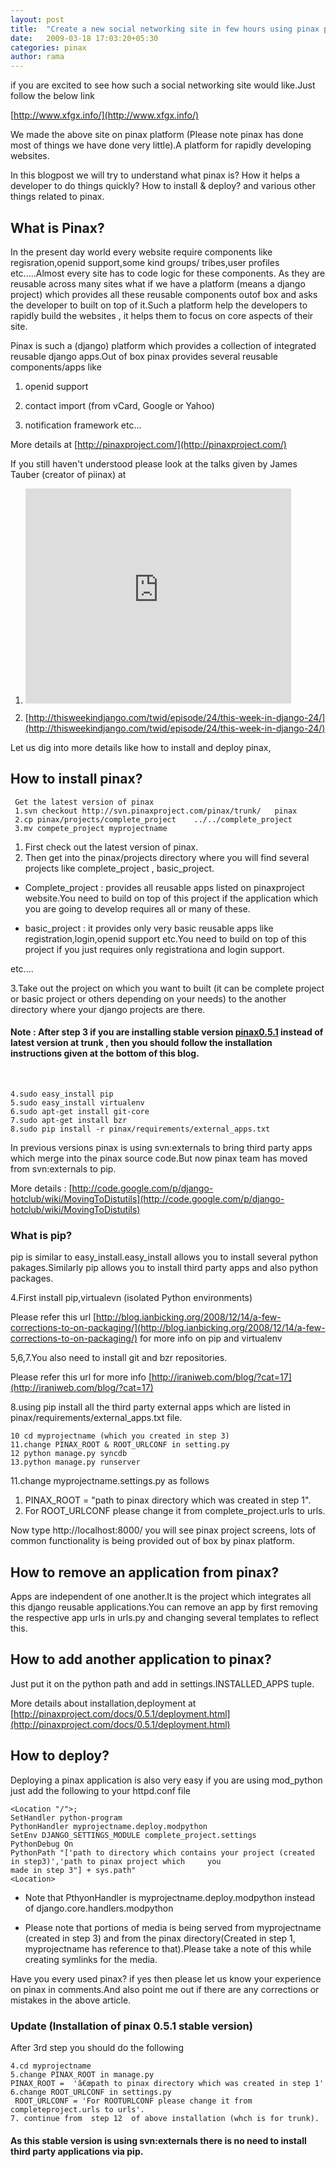 ```yaml
---
layout: post
title:  "Create a new social networking site in few hours using pinax platform (django)."
date:   2009-03-18 17:03:20+05:30
categories: pinax
author: rama
---
```

if you are excited to see how such a social networking site would like.Just follow the below link

[http://www.xfgx.info/](http://www.xfgx.info/)

We made the above site on pinax platform (Please note pinax has done most of things we have done very little).A platform for rapidly developing websites.

In this blogpost we will try to understand what pinax is? How it helps a developer to do things quickly? How to install & deploy?  and various other things related to pinax.

##  What is Pinax?

In the present day world every website require  components  like regisration,openid support,some kind groups/ tribes,user profiles etc.....Almost every site has to code logic for these components. As they are reusable across many sites what if we have a platform (means a django project) which provides all these reusable components outof box and asks the developer to built on top of it.Such a platform  help the developers to rapidly build the websites , it helps them to focus on core aspects of their site.

Pinax is such a (django) platform which provides a collection of integrated reusable django apps.Out of box pinax provides several reusable components/apps  like

1. openid support

2. contact import (from vCard, Google or Yahoo)

3. notification framework etc...

More details at [http://pinaxproject.com/](http://pinaxproject.com/)

If you still haven't understood please look at the talks given by James Tauber (creator of piinax) at

1. <object width="425" height="344"><param name="movie" value="http://www.youtube.com/v/1J91Ownq-7g&hl=en&fs=1"></param><param name="allowFullScreen" value="true"></param><param name="allowscriptaccess" value="always"></param><embed src="http://www.youtube.com/v/1J91Ownq-7g&hl=en&fs=1" type="application/x-shockwave-flash" allowscriptaccess="always" allowfullscreen="true" width="425" height="344"></embed></object>

2. [http://thisweekindjango.com/twid/episode/24/this-week-in-django-24/](http://thisweekindjango.com/twid/episode/24/this-week-in-django-24/)

Let us dig into more details like how to install and deploy pinax,

## How to install pinax?

     Get the latest version of pinax
     1.svn checkout http://svn.pinaxproject.com/pinax/trunk/   pinax
     2.cp pinax/projects/complete_project    ../../complete_project
     3.mv compete_project myprojectname

1. First check out the latest version of pinax.
2. Then get into the pinax/projects directory where you will find several projects like
complete_project , basic_project.

* Complete_project : provides all reusable apps listed on pinaxproject website.You need to build on top of this project if the application which you are going to develop requires all or many of these.

* basic_project : it provides only very basic reusable apps  like registration,login,openid support etc.You need to build on top of this project if you just requires
only registrationa and login support.

etc....

3.Take out the project on which you want to built (it can be complete project or basic project or others depending on your needs) to the another directory where your  django projects are there.

####  Note : After step 3 if you are installing stable version  [pinax0.5.1](http://downloads.pinaxproject.com/pinax-0.5.1.tar.gz) instead of latest version at trunk , then you should follow the installation instructions given at the bottom of this blog.
<br />

    4.sudo easy_install pip
    5.sudo easy_install virtualenv
    6.sudo apt-get install git-core
    7.sudo apt-get install bzr
    8.sudo pip install -r pinax/requirements/external_apps.txt

In previous versions pinax is using svn:externals to bring third party apps which  merge into the pinax source code.But now pinax team has moved from svn:externals to pip.

More details : [http://code.google.com/p/django-hotclub/wiki/MovingToDistutils](http://code.google.com/p/django-hotclub/wiki/MovingToDistutils)

### What is pip?
pip is similar to easy_install.easy_install allows you to install several python pakages.Similarly pip allows you to install third party apps and also python packages.

4.First install pip,virtualevn (isolated Python environments)

Please refer this url [http://blog.ianbicking.org/2008/12/14/a-few-corrections-to-on-packaging/](http://blog.ianbicking.org/2008/12/14/a-few-corrections-to-on-packaging/)  for more info on pip and virtualenv

5,6,7.You also need to install git and bzr repositories.

Please refer this url for more info [http://iraniweb.com/blog/?cat=17](http://iraniweb.com/blog/?cat=17)

8.using pip install all the third party external apps which are listed in pinax/requirements/external_apps.txt file.

    10 cd myprojectname (which you created in step 3)
    11.change PINAX_ROOT & ROOT_URLCONF in setting.py
    12 python manage.py syncdb
    13.python manage.py runserver

11.change myprojectname.settings.py as follows

1. PINAX_ROOT = "path to pinax directory which was created in step 1".
2. For ROOT_URLCONF please change it from complete_project.urls to urls.

Now type http://localhost:8000/ you will see pinax project screens, lots of common functionality is being provided out of box by pinax platform.

## How to remove an application from pinax?
Apps are independent of one another.It is the project which integrates all this django reusable applications.You can remove an app
by first removing the respective app urls in  urls.py and changing several templates to reflect this.

## How to add another application to pinax?
Just put it on the python path and add in  settings.INSTALLED_APPS tuple.

More details about installation,deployment at
[http://pinaxproject.com/docs/0.5.1/deployment.html](http://pinaxproject.com/docs/0.5.1/deployment.html)

## How to deploy?
 Deploying a pinax application  is also very easy if you are using mod_python just add the following to your httpd.conf file

    <Location "/">;
    SetHandler python-program
    PythonHandler myprojectname.deploy.modpython
    SetEnv DJANGO_SETTINGS_MODULE complete_project.settings
    PythonDebug On
    PythonPath "['path to directory which contains your project (created in step3)','path to pinax project which     you   
    made in step 3"] + sys.path"
    <Location>

* Note that  PthyonHandler is myprojectname.deploy.modpython instead of django.core.handlers.modpython

* Please note that portions of media is being served from  myprojectname (created in step 3) and from the pinax directory(Created in step 1, myprojectname has reference to that).Please take a note of this while creating symlinks for the media.

Have you every used pinax? if yes then please let us know your experience on pinax in comments.And also point me out if there are any corrections or mistakes in the above article.

### Update (Installation of pinax 0.5.1 stable version)
After 3rd step you should do the following 

    4.cd myprojectname 
    5.change PINAX_ROOT in manage.py 
    PINAX_ROOT =  'â€œpath to pinax directory which was created in step 1'   
    6.change ROOT_URLCONF in settings.py     
     ROOT_URLCONF = 'For ROOTURLCONF please change it from completeproject.urls to urls'.
    7. continue from  step 12  of above installation (whch is for trunk).

#### As this stable version is using svn:externals there is no need to install third party applications via pip.




